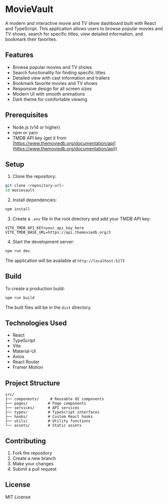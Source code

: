 # MovieVault

A modern and interactive movie and TV show dashboard built with React and TypeScript. This application allows users to browse popular movies and TV shows, search for specific titles, view detailed information, and bookmark their favorites.

## Features

- Browse popular movies and TV shows
- Search functionality for finding specific titles
- Detailed view with cast information and trailers
- Bookmark favorite movies and TV shows
- Responsive design for all screen sizes
- Modern UI with smooth animations
- Dark theme for comfortable viewing

## Prerequisites

- Node.js (v14 or higher)
- npm or yarn
- TMDB API key (get it from [https://www.themoviedb.org/documentation/api](https://www.themoviedb.org/documentation/api))

## Setup

1. Clone the repository:
```bash
git clone <repository-url>
cd movievault
```

2. Install dependencies:
```bash
npm install
```

3. Create a `.env` file in the root directory and add your TMDB API key:
```
VITE_TMDB_API_KEY=your_api_key_here
VITE_TMDB_BASE_URL=https://api.themoviedb.org/3
```

4. Start the development server:
```bash
npm run dev
```

The application will be available at `http://localhost:5173`

## Build

To create a production build:

```bash
npm run build
```

The built files will be in the `dist` directory.

## Technologies Used

- React
- TypeScript
- Vite
- Material-UI
- Axios
- React Router
- Framer Motion

## Project Structure

```
src/
├── components/     # Reusable UI components
├── pages/         # Page components
├── services/      # API services
├── types/         # TypeScript interfaces
├── hooks/         # Custom React hooks
├── utils/         # Utility functions
└── assets/        # Static assets
```

## Contributing

1. Fork the repository
2. Create a new branch
3. Make your changes
4. Submit a pull request

## License

MIT License
